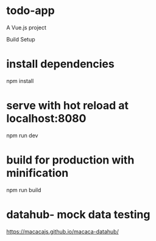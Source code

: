 # todo-app
A Vue.js project

Build Setup
# install dependencies
npm install

# serve with hot reload at localhost:8080
npm run dev

# build for production with minification
npm run build

# datahub- mock data testing
https://macacajs.github.io/macaca-datahub/
